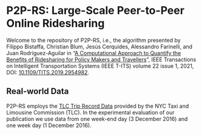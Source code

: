 P2P-RS: Large-Scale Peer-to-Peer Online Ridesharing
===================
Welcome to the repository of P2P-RS, i.e., the algorithm presented by Filippo Bistaffa, Christian Blum, Jesús Cerquides, Alessandro Farinelli, and Juan Rodrı́guez-Aguilar in “[A Computational Approach to Quantify the Benefits of Ridesharing for Policy Makers and Travellers](http://hdl.handle.net/10261/194874)”, IEEE Transactions on Intelligent Transportation Systems (IEEE T-ITS) volume 22 issue 1, 2021, DOI: [10.1109/TITS.2019.2954982](https://doi.org/10.1109/TITS.2019.2954982).

Real-world Data 
----------
P2P-RS employs the [TLC Trip Record Data](https://www1.nyc.gov/site/tlc/about/tlc-trip-record-data.page) provided by the NYC Taxi and Limousine Commission (TLC). In the experimental evaluation of our publication we use data from one week-end day (3 December 2016) and one week day (1 December 2016).

